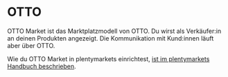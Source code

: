 # OTTO

<div class="container-toc"></div>

OTTO Market ist das Marktplatzmodell von OTTO. Du wirst als Verkäufer:in an deinen Produkten angezeigt. Die Kommunikation mit Kund:innen läuft aber über OTTO.

<div class="alert alert-info" role="alert">
  Wie du OTTO Market in plentymarkets einrichtest, <a href="https://knowledge.plentymarkets.com/maerkte/otto/otto-market" target="_blank">ist im plentymarkets Handbuch beschrieben</a>.
</div>
